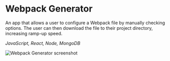 # Webpack Generator

An app that allows a user to configure a Webpack file by manually checking options. The user can then download the file to their project directory, increasing ramp-up speed.

*JavaScript, React, Node, MongoDB*

![Webpack Generator screenshot](https://poly-screenshots.wellfound.com/Project/e7/1374182/74cead3cde829ab17af19f221493ccba-original.png)

